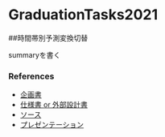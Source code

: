 # GraduationTasks2021

##時間帯別予測変換切替 

summaryを書く

### References


- [企画書](リンク)
- [仕様書 or 外部設計書](リンク)
- [ソース](リンク)
- [プレゼンテーション](リンク)
